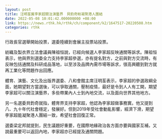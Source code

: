 ```yaml
---
layout: post
title: 汪明荃冀李家超關注演藝界　貝鈞奇盼凝聚港人團結
date: 2022-05-08 10:01:42.000000000 +08:00
link: https://news.rthk.hk/rthk/ch/component/k2/1647517-20220508.htm
categories: rthk
---
```


行政長官選舉開始投票，選委陸續到會展主投票站投票。

紡織及製衣界立法會議員陳祖恒說，已經向候選人李家超反映通關等訴求。陳祖恒表示，他與界別選委全力支持李家超參選，亦有提名對方，之前與對方交流時，有反映包括通關及科研成品落地，以至涉及品牌內需巿場等訴求，很高興聽到對方就再工業化等問題作出回應。

體育、演藝、文化及出版界選委、八和會館主席汪明荃表示，李家超的參選政綱全面，她期望對方當選後，可以爭取通關，壓制疫情，最好是令到人人有工開，期望李家超可以關注演藝界，多些帶業內人士到內地交流，以及面向世界其他地方。

另一名選委貝鈞奇就指，體育界支持李家超，他認為李家超做事務實。他又提到八、九十年代社會穩定，發展好。但到2019年受社會動亂影響，經濟下滑，期望李家超能凝聚港人團結一致，希望社會回復正常。

選委梁定邦就提到，民生議題好重要，在國際地緣政治各方面亦要與國家互補，又說最重要可以返回內地，李家超亦已經提及通關問題。
